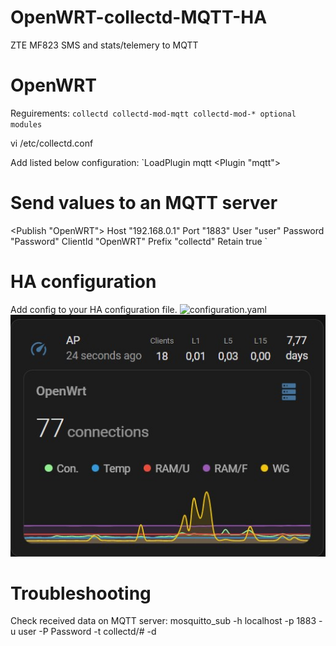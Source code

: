 # OpenWRT-collectd-MQTT-HA
 ZTE MF823 SMS and stats/telemery to MQTT

# OpenWRT
Reguirements:
`collectd
collectd-mod-mqtt
collectd-mod-* optional modules`

 
vi  /etc/collectd.conf

Add listed below configuration:
`LoadPlugin mqtt
<Plugin "mqtt">
  # Send values to an MQTT server
  <Publish "OpenWRT">
    Host "192.168.0.1"
    Port "1883"
    User "user"
    Password "Password"
    ClientId "OpenWRT"
    Prefix "collectd"
    Retain true
  </Publish>
</Plugin>`

# HA configuration
Add config to your HA configuration file.
![configuration.yaml](configuration.yaml)
![My Image](HA.jpg)

# Troubleshooting
Check received data on MQTT server:
 mosquitto_sub -h localhost -p 1883 -u user -P Password -t collectd/# -d
